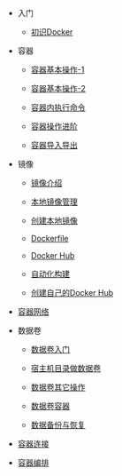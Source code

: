 - 入门

    - [初识Docker](acquaintance/acquaintance.md)

- 容器

    - [容器基本操作-1](container/basic/container-1.md)
    
    - [容器基本操作-2](container/basic/container-2.md)
    
    - [容器内执行命令](container/command/container_command.md)
    
    - [容器操作进阶](container/advanced/container_advanced.md)
    
    - [容器导入导出](container/import_export/container_import_export.md)

- 镜像
  
    - [镜像介绍](images/images.md)
    
    - [本地镜像管理](images/local_images.md)
    
    - [创建本地镜像](images/create_local_images.md)
    
    - [Dockerfile](dockerfile/dockerfile.md)
    
    - [Docker Hub](docker_hub/docker_hub.md)
    
    - [自动化构建](auto_build/auto_build.md)
    
    - [创建自己的Docker Hub](docker_hub/create_my_docker_hub.md)
    
- [容器网络](container/network/container_network.md)

- 数据卷
    
    - [数据卷入门](data_volume/data_volumes.md)
    
    - [宿主机目录做数据卷](data_volume/host_data_volume.md)
    
    - [数据卷其它操作](data_volume/data_volume_other.md)
    
    - [数据卷容器](data_volume/data_volume_container.md)
    
    - [数据备份与恢复](data_volume/data_backup_recovery.md)
    
- [容器连接](container/connect/container_connect.md)

- [容器编排](container/layout/container_layout.md)

